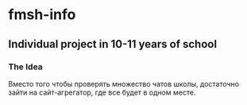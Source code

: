 # fmsh-info



## Individual project in 10-11 years of school

### The Idea
Вместо того чтобы проверять множество чатов школы, достаточно зайти на сайт-агрегатор, где все будет в одном месте.
